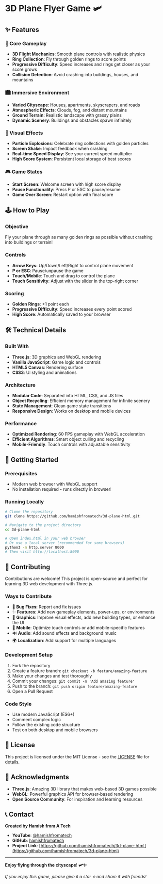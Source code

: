 # 3D Plane Flyer Game 🛩️

## ✨ Features

### 🎯 Core Gameplay
- **3D Flight Mechanics**: Smooth plane controls with realistic physics
- **Ring Collection**: Fly through golden rings to score points
- **Progressive Difficulty**: Speed increases and rings get closer as your score grows
- **Collision Detection**: Avoid crashing into buildings, houses, and mountains

### 🏙️ Immersive Environment
- **Varied Cityscape**: Houses, apartments, skyscrapers, and roads
- **Atmospheric Effects**: Clouds, fog, and distant mountains
- **Ground Terrain**: Realistic landscape with grassy plains
- **Dynamic Scenery**: Buildings and obstacles spawn infinitely

### 🎨 Visual Effects
- **Particle Explosions**: Celebrate ring collections with golden particles
- **Screen Shake**: Impact feedback when crashing
- **Real-time Speed Display**: See your current speed multiplier
- **High Score System**: Persistent local storage of best scores

### 🎮 Game States
- **Start Screen**: Welcome screen with high score display
- **Pause Functionality**: Press P or ESC to pause/resume
- **Game Over Screen**: Restart option with final score

## 🕹️ How to Play

### Objective
Fly your plane through as many golden rings as possible without crashing into buildings or terrain!

### Controls
- **Arrow Keys**: Up/Down/Left/Right to control plane movement
- **P or ESC**: Pause/unpause the game
- **Touch/Mobile**: Touch and drag to control the plane
- **Touch Sensitivity**: Adjust with the slider in the top-right corner

### Scoring
- **Golden Rings**: +1 point each
- **Progressive Difficulty**: Speed increases every point scored
- **High Score**: Automatically saved to your browser

## 🛠️ Technical Details

### Built With
- **Three.js**: 3D graphics and WebGL rendering
- **Vanilla JavaScript**: Game logic and controls
- **HTML5 Canvas**: Rendering surface
- **CSS3**: UI styling and animations

### Architecture
- **Modular Code**: Separated into HTML, CSS, and JS files
- **Object Recycling**: Efficient memory management for infinite scenery
- **State Management**: Clean game state transitions
- **Responsive Design**: Works on desktop and mobile devices

### Performance
- **Optimized Rendering**: 60 FPS gameplay with WebGL acceleration
- **Efficient Algorithms**: Smart object culling and recycling
- **Mobile-Friendly**: Touch controls with adjustable sensitivity

## 🚀 Getting Started

### Prerequisites
- Modern web browser with WebGL support
- No installation required - runs directly in browser!

### Running Locally
```bash
# Clone the repository
git clone https://github.com/hamishfromatech/3d-plane-html.git

# Navigate to the project directory
cd 3d-plane-html

# Open index.html in your web browser
# Or use a local server (recommended for some browsers)
python3 -m http.server 8000
# Then visit http://localhost:8000
```

## 🤝 Contributing

Contributions are welcome! This project is open-source and perfect for learning 3D web development with Three.js.

### Ways to Contribute
- 🐛 **Bug Fixes**: Report and fix issues
- ✨ **Features**: Add new gameplay elements, power-ups, or environments
- 🎨 **Graphics**: Improve visual effects, add new building types, or enhance the UI
- 📱 **Mobile**: Optimize touch controls or add mobile-specific features
- 🔊 **Audio**: Add sound effects and background music
- 🌍 **Localization**: Add support for multiple languages

### Development Setup
1. Fork the repository
2. Create a feature branch: `git checkout -b feature/amazing-feature`
3. Make your changes and test thoroughly
4. Commit your changes: `git commit -m 'Add amazing feature'`
5. Push to the branch: `git push origin feature/amazing-feature`
6. Open a Pull Request

### Code Style
- Use modern JavaScript (ES6+)
- Comment complex logic
- Follow the existing code structure
- Test on both desktop and mobile browsers

## 📝 License

This project is licensed under the MIT License - see the [LICENSE](LICENSE) file for details.

## 🙏 Acknowledgments

- **Three.js**: Amazing 3D library that makes web-based 3D games possible
- **WebGL**: Powerful graphics API for browser-based rendering
- **Open Source Community**: For inspiration and learning resources

## 📞 Contact

**Created by Hamish from A Tech**

- **YouTube**: [@hamishfromatech](https://youtube.com/@hamishfromatech)
- **GitHub**: [hamishfromatech](https://github.com/hamishfromatech)
- **Project Link**: [https://github.com/hamishfromatech/3d-plane-html](https://github.com/hamishfromatech/3d-plane-html)

---

**Enjoy flying through the cityscape! 🛩️✨**

*If you enjoy this game, please give it a star ⭐ and share it with friends!*
